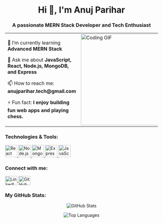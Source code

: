 <h1 align="center">Hi 👋, I'm Anuj Parihar</h1>
<h3 align="center">A passionate MERN Stack Developer and Tech Enthusiast</h3>

<table>
  <tr>
    <td>
      <p>🌱 I’m currently learning <b>Advanced MERN Stack</b></p>
      <p>💬 Ask me about <b>JavaScript, React, Node.js, MongoDB, and Express</b></p>
      <p>📫 How to reach me: <b>anujparihar.tech@gmail.com</b></p>
      <p>⚡ Fun fact: <b>I enjoy building fun web apps and playing chess.</b></p>
    </td>
    <td>
      <img src="https://c.tenor.com/GfSX-u7VGM4AAAAC/coding.gif" alt="Coding GIF" width="300" />
    </td>
  </tr>
</table>

<h3 align="left">Technologies & Tools:</h3>
<p align="left">
  <a href="https://reactjs.org/" target="_blank" rel="noreferrer"> 
    <img src="https://cdn.jsdelivr.net/gh/devicons/devicon/icons/react/react-original-wordmark.svg" alt="React" width="40" height="40"/>
  </a>
  <a href="https://nodejs.org/" target="_blank" rel="noreferrer"> 
    <img src="https://cdn.jsdelivr.net/gh/devicons/devicon/icons/nodejs/nodejs-original.svg" alt="Node.js" width="40" height="40"/>
  </a>
  <a href="https://www.mongodb.com/" target="_blank" rel="noreferrer"> 
    <img src="https://cdn.jsdelivr.net/gh/devicons/devicon/icons/mongodb/mongodb-original.svg" alt="MongoDB" width="40" height="40"/>
  </a>
  <a href="https://expressjs.com/" target="_blank" rel="noreferrer"> 
    <img src="https://cdn.jsdelivr.net/gh/devicons/devicon/icons/express/express-original-wordmark.svg" alt="Express" width="40" height="40"/>
  </a>
  <a href="https://www.javascript.com/" target="_blank" rel="noreferrer"> 
    <img src="https://cdn.jsdelivr.net/gh/devicons/devicon/icons/javascript/javascript-original.svg" alt="JavaScript" width="40" height="40"/>
  </a>
</p>

<h3 align="left">Connect with me:</h3>
<p align="left">
  <a href="https://linkedin.com/in/anuj-parihar-716336233" target="blank">
    <img align="center" src="https://cdn.jsdelivr.net/gh/devicons/devicon/icons/linkedin/linkedin-original.svg" alt="LinkedIn" height="30" width="40" />
  </a>
  <a href="https://github.com/Anuj-Parihar" target="blank">
    <img align="center" src="https://cdn.jsdelivr.net/gh/devicons/devicon/icons/github/github-original.svg" alt="GitHub" height="30" width="40" />
  </a>
</p>

<h3 align="left">My GitHub Stats:</h3>
<p align="center">
  <img src="https://github-readme-stats.vercel.app/api?username=Anuj-Parihar&show_icons=true&theme=radical" alt="GitHub Stats" />
</p>
<p align="center">
  <img src="https://github-readme-stats.vercel.app/api/top-langs/?username=Anuj-Parihar&layout=compact&theme=radical" alt="Top Languages" />
</p>

